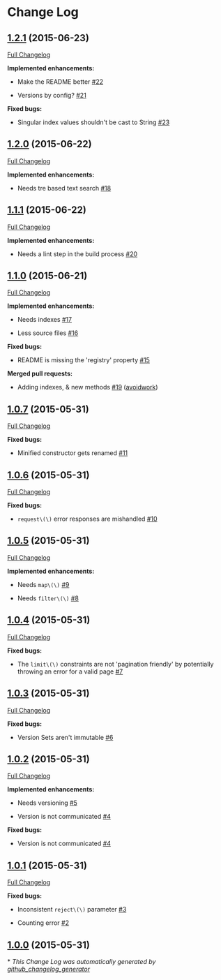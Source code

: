 # Change Log

## [1.2.1](https://github.com/avoidwork/haro/tree/1.2.1) (2015-06-23)

[Full Changelog](https://github.com/avoidwork/haro/compare/1.2.0...1.2.1)

**Implemented enhancements:**

- Make the README better [\#22](https://github.com/avoidwork/haro/issues/22)

- Versions by config? [\#21](https://github.com/avoidwork/haro/issues/21)

**Fixed bugs:**

- Singular index values shouldn't be cast to String [\#23](https://github.com/avoidwork/haro/issues/23)

## [1.2.0](https://github.com/avoidwork/haro/tree/1.2.0) (2015-06-22)

[Full Changelog](https://github.com/avoidwork/haro/compare/1.1.1...1.2.0)

**Implemented enhancements:**

- Needs tre based text search [\#18](https://github.com/avoidwork/haro/issues/18)

## [1.1.1](https://github.com/avoidwork/haro/tree/1.1.1) (2015-06-22)

[Full Changelog](https://github.com/avoidwork/haro/compare/1.1.0...1.1.1)

**Implemented enhancements:**

- Needs a lint step in the build process [\#20](https://github.com/avoidwork/haro/issues/20)

## [1.1.0](https://github.com/avoidwork/haro/tree/1.1.0) (2015-06-21)

[Full Changelog](https://github.com/avoidwork/haro/compare/1.0.7...1.1.0)

**Implemented enhancements:**

- Needs indexes [\#17](https://github.com/avoidwork/haro/issues/17)

- Less source files [\#16](https://github.com/avoidwork/haro/issues/16)

**Fixed bugs:**

- README is missing the 'registry' property [\#15](https://github.com/avoidwork/haro/issues/15)

**Merged pull requests:**

- Adding indexes, & new methods [\#19](https://github.com/avoidwork/haro/pull/19) ([avoidwork](https://github.com/avoidwork))

## [1.0.7](https://github.com/avoidwork/haro/tree/1.0.7) (2015-05-31)

[Full Changelog](https://github.com/avoidwork/haro/compare/1.0.6...1.0.7)

**Fixed bugs:**

- Minified constructor gets renamed [\#11](https://github.com/avoidwork/haro/issues/11)

## [1.0.6](https://github.com/avoidwork/haro/tree/1.0.6) (2015-05-31)

[Full Changelog](https://github.com/avoidwork/haro/compare/1.0.5...1.0.6)

**Fixed bugs:**

- `request\(\)` error responses are mishandled [\#10](https://github.com/avoidwork/haro/issues/10)

## [1.0.5](https://github.com/avoidwork/haro/tree/1.0.5) (2015-05-31)

[Full Changelog](https://github.com/avoidwork/haro/compare/1.0.4...1.0.5)

**Implemented enhancements:**

- Needs `map\(\)` [\#9](https://github.com/avoidwork/haro/issues/9)

- Needs `filter\(\)` [\#8](https://github.com/avoidwork/haro/issues/8)

## [1.0.4](https://github.com/avoidwork/haro/tree/1.0.4) (2015-05-31)

[Full Changelog](https://github.com/avoidwork/haro/compare/1.0.3...1.0.4)

**Fixed bugs:**

- The `limit\(\)` constraints are not 'pagination friendly' by potentially throwing an error for a valid page [\#7](https://github.com/avoidwork/haro/issues/7)

## [1.0.3](https://github.com/avoidwork/haro/tree/1.0.3) (2015-05-31)

[Full Changelog](https://github.com/avoidwork/haro/compare/1.0.2...1.0.3)

**Fixed bugs:**

- Version Sets aren't immutable [\#6](https://github.com/avoidwork/haro/issues/6)

## [1.0.2](https://github.com/avoidwork/haro/tree/1.0.2) (2015-05-31)

[Full Changelog](https://github.com/avoidwork/haro/compare/1.0.1...1.0.2)

**Implemented enhancements:**

- Needs versioning [\#5](https://github.com/avoidwork/haro/issues/5)

- Version is not communicated [\#4](https://github.com/avoidwork/haro/issues/4)

**Fixed bugs:**

- Version is not communicated [\#4](https://github.com/avoidwork/haro/issues/4)

## [1.0.1](https://github.com/avoidwork/haro/tree/1.0.1) (2015-05-31)

[Full Changelog](https://github.com/avoidwork/haro/compare/1.0.0...1.0.1)

**Fixed bugs:**

- Inconsistent `reject\(\)` parameter [\#3](https://github.com/avoidwork/haro/issues/3)

- Counting error [\#2](https://github.com/avoidwork/haro/issues/2)

## [1.0.0](https://github.com/avoidwork/haro/tree/1.0.0) (2015-05-31)



\* *This Change Log was automatically generated by [github_changelog_generator](https://github.com/skywinder/Github-Changelog-Generator)*